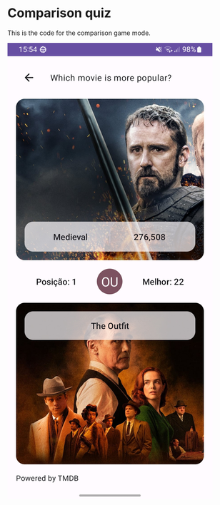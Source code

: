 # Comparison quiz

This is the code for the comparison game mode.

![NewQuiz purple light](../pictures/comparison_quiz.jpg)